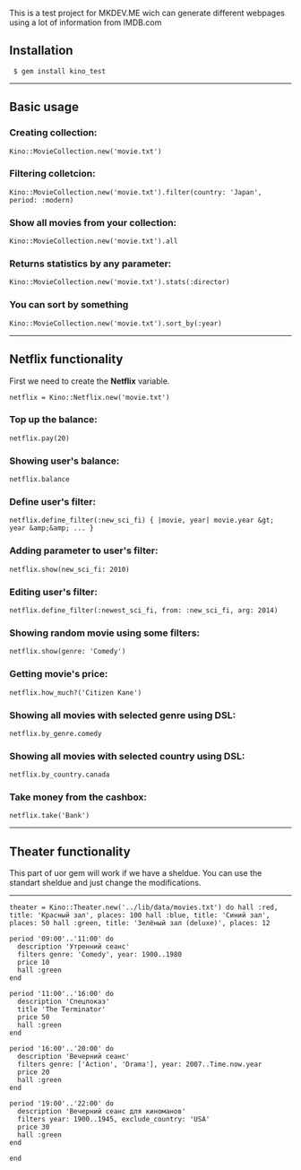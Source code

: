 This is a test project for MKDEV.ME wich can generate different webpages using a lot of information from IMDB.com
## Installation
` $ gem install kino_test`
____
## Basic usage

### Creating collection:
`Kino::MovieCollection.new('movie.txt')`

### Filtering colletcion:
`Kino::MovieCollection.new('movie.txt').filter(country: 'Japan', period: :modern)`

### Show all movies from your collection:
`Kino::MovieCollection.new('movie.txt').all`

### Returns statistics by any parameter:
`Kino::MovieCollection.new('movie.txt').stats(:director)`

### You can sort by something
`Kino::MovieCollection.new('movie.txt').sort_by(:year)`  
___
## Netflix functionality
First we need to create the **Netflix** variable.

`netflix = Kino::Netflix.new('movie.txt')`

### Top up the balance:
`netflix.pay(20)`

### Showing user's balance:
`netflix.balance`

### Define user's filter:
`netflix.define_filter(:new_sci_fi) { |movie, year| movie.year &gt; year &amp;&amp; ... }`

### Adding parameter to user's filter:
`netflix.show(new_sci_fi: 2010)`

### Editing user's filter: 
`netflix.define_filter(:newest_sci_fi, from: :new_sci_fi, arg: 2014)`

### Showing random movie using some filters:
`netflix.show(genre: 'Comedy')`

### Getting movie's price:
`netflix.how_much?('Citizen Kane')`

### Showing all movies with selected genre using DSL:
`netflix.by_genre.comedy`

### Showing all movies with selected country using DSL:
`netflix.by_country.canada`

### Take money from the cashbox:
`netflix.take('Bank')`
___
## Theater functionality
This part of uor gem will work if we have a sheldue. You can use the standart sheldue and just change the modifications.
___
`theater = Kino::Theater.new('../lib/data/movies.txt') do
    hall :red, title: 'Красный зал', places: 100
    hall :blue, title: 'Синий зал', places: 50
    hall :green, title: 'Зелёный зал (deluxe)', places: 12`

    period '09:00'..'11:00' do
      description 'Утренний сеанс'
      filters genre: 'Comedy', year: 1900..1980
      price 10
      hall :green
    end

    period '11:00'..'16:00' do
      description 'Спецпоказ'
      title 'The Terminator'
      price 50
      hall :green
    end

    period '16:00'..'20:00' do
      description 'Вечерний сеанс'
      filters genre: ['Action', 'Drama'], year: 2007..Time.now.year
      price 20
      hall :green
    end

    period '19:00'..'22:00' do
      description 'Вечерний сеанс для киноманов'
      filters year: 1900..1945, exclude_country: 'USA'
      price 30
      hall :green
    end
`end`
